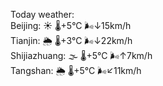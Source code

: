 Today weather:  
Beijing: ☀️ 🌡️+5°C 🌬️↓15km/h  
Tianjin: 🌦 🌡️+3°C 🌬️↓22km/h  
Shijiazhuang: 🌫  🌡️+5°C 🌬️↑7km/h  
Tangshan: 🌦 🌡️+5°C 🌬️↙11km/h  
